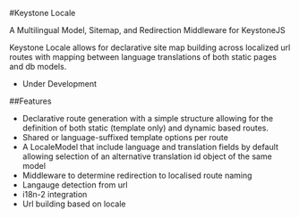 #Keystone Locale

A Multilingual Model, Sitemap, and Redirection Middleware for KeystoneJS

Keystone Locale allows for declarative site map building across localized url routes
with mapping between language translations of both static pages and db models.

* Under Development






##Features

* Declarative route generation with a simple structure allowing for the definition
of both static (template only) and dynamic based routes.
* Shared or language-suffixed template options per route
* A LocaleModel that include language and translation fields by default allowing
selection of an alternative translation id object of the same model
* Middleware to determine redirection to localised route naming
* Langauge detection from url
* i18n-2 integration
* Url building based on locale


